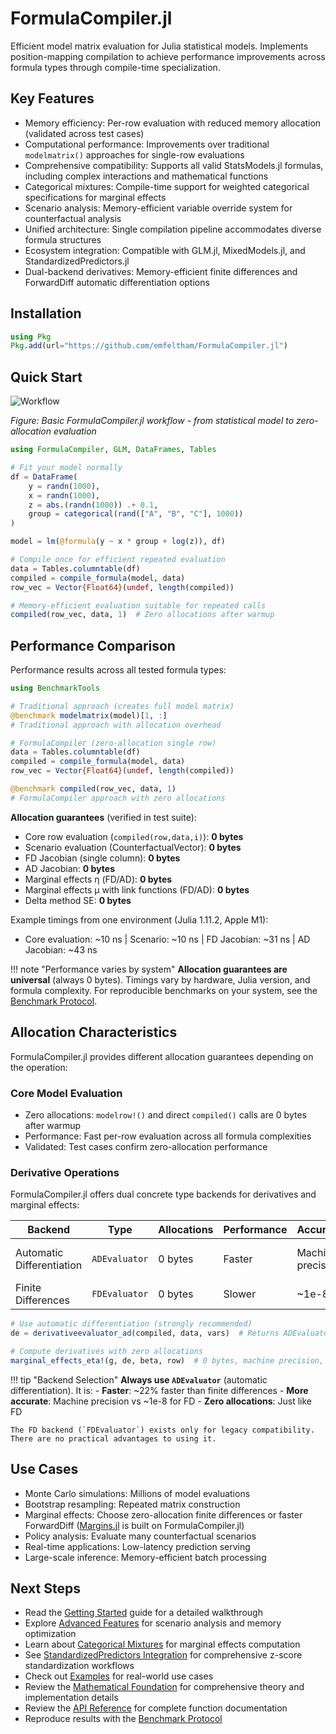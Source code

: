 # FormulaCompiler.jl

Efficient model matrix evaluation for Julia statistical models. Implements position-mapping compilation to achieve performance improvements across formula types through compile-time specialization.

## Key Features

- Memory efficiency: Per-row evaluation with reduced memory allocation (validated across test cases)
- Computational performance: Improvements over traditional `modelmatrix()` approaches for single-row evaluations  
- Comprehensive compatibility: Supports all valid StatsModels.jl formulas, including complex interactions and mathematical functions
- Categorical mixtures: Compile-time support for weighted categorical specifications for marginal effects
- Scenario analysis: Memory-efficient variable override system for counterfactual analysis
- Unified architecture: Single compilation pipeline accommodates diverse formula structures
- Ecosystem integration: Compatible with GLM.jl, MixedModels.jl, and StandardizedPredictors.jl
- Dual-backend derivatives: Memory-efficient finite differences and ForwardDiff automatic differentiation options

## Installation

```julia
using Pkg
Pkg.add(url="https://github.com/emfeltham/FormulaCompiler.jl")
```

## Quick Start

![Workflow](assets/src_getting_started_diagram_8.svg)

*Figure: Basic FormulaCompiler.jl workflow - from statistical model to zero-allocation evaluation*

```julia
using FormulaCompiler, GLM, DataFrames, Tables

# Fit your model normally
df = DataFrame(
    y = randn(1000),
    x = randn(1000),
    z = abs.(randn(1000)) .+ 0.1,
    group = categorical(rand(["A", "B", "C"], 1000))
)

model = lm(@formula(y ~ x * group + log(z)), df)

# Compile once for efficient repeated evaluation  
data = Tables.columntable(df)
compiled = compile_formula(model, data)
row_vec = Vector{Float64}(undef, length(compiled))

# Memory-efficient evaluation suitable for repeated calls
compiled(row_vec, data, 1)  # Zero allocations after warmup
```

## Performance Comparison

Performance results across all tested formula types:

```julia
using BenchmarkTools

# Traditional approach (creates full model matrix)
@benchmark modelmatrix(model)[1, :]
# Traditional approach with allocation overhead

# FormulaCompiler (zero-allocation single row)
data = Tables.columntable(df)
compiled = compile_formula(model, data)
row_vec = Vector{Float64}(undef, length(compiled))

@benchmark compiled(row_vec, data, 1)
# FormulaCompiler approach with zero allocations

```

**Allocation guarantees** (verified in test suite):
- Core row evaluation (`compiled(row,data,i)`): **0 bytes**
- Scenario evaluation (CounterfactualVector): **0 bytes**
- FD Jacobian (single column): **0 bytes**
- AD Jacobian: **0 bytes**
- Marginal effects η (FD/AD): **0 bytes**
- Marginal effects μ with link functions (FD/AD): **0 bytes**
- Delta method SE: **0 bytes**

Example timings from one environment (Julia 1.11.2, Apple M1):
- Core evaluation: ~10 ns | Scenario: ~10 ns | FD Jacobian: ~31 ns | AD Jacobian: ~43 ns

!!! note "Performance varies by system"
    **Allocation guarantees are universal** (always 0 bytes). Timings vary by hardware, Julia version, and formula complexity. For reproducible benchmarks on your system, see the [Benchmark Protocol](benchmarks.md).

## Allocation Characteristics

FormulaCompiler.jl provides different allocation guarantees depending on the operation:

### Core Model Evaluation
- Zero allocations: `modelrow!()` and direct `compiled()` calls are 0 bytes after warmup
- Performance: Fast per-row evaluation across all formula complexities
- Validated: Test cases confirm zero-allocation performance

### Derivative Operations
FormulaCompiler.jl offers dual concrete type backends for derivatives and marginal effects:

| Backend | Type | Allocations | Performance | Accuracy | Recommendation |
|---------|------|-------------|-------------|----------|----------------|
| Automatic Differentiation | `ADEvaluator` | 0 bytes | Faster | Machine precision | **Strongly preferred - use this** |
| Finite Differences | `FDEvaluator` | 0 bytes | Slower | ~1e-8 | Legacy support only |

```julia
# Use automatic differentiation (strongly recommended)
de = derivativeevaluator_ad(compiled, data, vars)  # Returns ADEvaluator

# Compute derivatives with zero allocations
marginal_effects_eta!(g, de, beta, row)  # 0 bytes, machine precision, faster
```

!!! tip "Backend Selection"
    **Always use `ADEvaluator`** (automatic differentiation). It is:
    - **Faster**: ~22% faster than finite differences
    - **More accurate**: Machine precision vs ~1e-8 for FD
    - **Zero allocations**: Just like FD

    The FD backend (`FDEvaluator`) exists only for legacy compatibility. There are no practical advantages to using it.

## Use Cases

- Monte Carlo simulations: Millions of model evaluations
- Bootstrap resampling: Repeated matrix construction
- Marginal effects: Choose zero-allocation finite differences or faster ForwardDiff ([Margins.jl](https://github.com/emfeltham/Margins.jl) is built on FormulaCompiler.jl)
- Policy analysis: Evaluate many counterfactual scenarios
- Real-time applications: Low-latency prediction serving
- Large-scale inference: Memory-efficient batch processing

## Next Steps

- Read the [Getting Started](getting_started.md) guide for a detailed walkthrough
- Explore [Advanced Features](guide/advanced_features.md) for scenario analysis and memory optimization
- Learn about [Categorical Mixtures](guide/categorical_mixtures.md) for marginal effects computation
- See [StandardizedPredictors Integration](integration/standardized_predictors.md) for comprehensive z-score standardization workflows
- Check out [Examples](examples.md) for real-world use cases
- Review the [Mathematical Foundation](mathematical_foundation.md) for comprehensive theory and implementation details
- Review the [API Reference](api.md) for complete function documentation
- Reproduce results with the [Benchmark Protocol](benchmarks.md)
